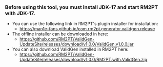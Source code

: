 ### Before using this tool, you must install JDK-17 and start RM2PT with JDK-17.
* You can use the following link in RM2PT's plugin installer for installation:
  - https://map1e-fans.github.io/com.rm2pt.generator.validgen.release
* The offline installer can be downloaded in here:
  - https://github.com/RM2PT/ValidGen-UpdateSite/releases/download/v1.0.0/ValidGen.v1.0.0.jar
* You can also download ValidGen installed in RM2PT here:
  - https://github.com/RM2PT/ValidGen-UpdateSite/releases/download/v1.0.0/RM2PT.with.ValidGen.zip
